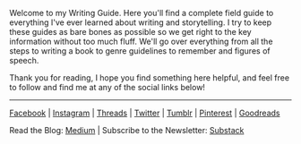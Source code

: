 Welcome to my Writing Guide. Here you'll find a complete field guide to everything I've ever learned about writing and storytelling. I try to keep these guides as bare bones as possible so we get right to the key information without too much fluff. We'll go over everything from all the steps to writing a book to genre guidelines to remember and figures of speech. 

Thank you for reading, I hope you find something here helpful, and feel free to follow and find me at any of the social links below!

***
[Facebook](https://www.facebook.com/bykimberseverance) | [Instagram](https://www.instagram.com/bykimberseverance/) | [Threads](https://www.threads.net/@bykimberseverance) | [Twitter](https://twitter.com/SeveranceKimber) | [Tumblr](https://bykimber.tumblr.com/) | [Pinterest](https://www.pinterest.com/bykimberseverance) | [Goodreads](https://www.goodreads.com/kimberseverance)

Read the Blog: [Medium](http://www.medium.com/@kimberseverance) | Subscribe to the Newsletter: [Substack](https://substack.com/@kimberseverance)